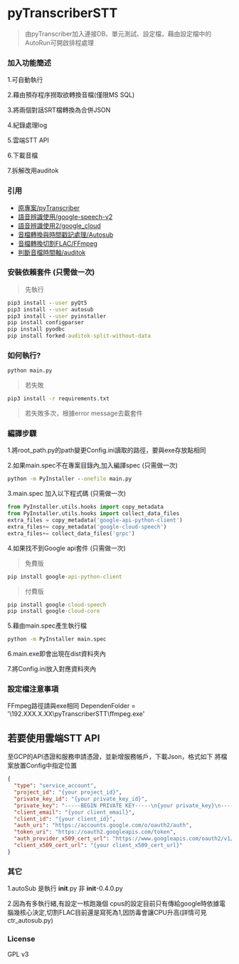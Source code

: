 # pyTranscriberSTT

>由pyTranscriber加入連接DB、單元測試、設定檔，藉由設定檔中的AutoRun可開啟排程處理

### 加入功能簡述

1.可自動執行

2.藉由預存程序撈取欲轉換音檔(僅限MS SQL)

3.將兩個對話SRT檔轉換為合併JSON

4.紀錄處理log

5.雲端STT API

6.下載音檔

7.拆解改用auditok


### 引用
- [原專案/pyTranscriber](https://github.com/raryelcostasouza/pyTranscriber/)
- [語音辨識使用/google-speech-v2](https://github.com/gillesdemey/google-speech-v2) 
- [語音辨識使用2/google_cloud](https://cloud.google.com/speech-to-text/docs)
- [音檔轉換與時間戳記處理/Autosub](https://github.com/agermanidis/autosub) 
- [音檔轉換切割FLAC/FFmpeg](https://github.com/FFmpeg/FFmpeg)
- [判斷音檔時間軸/auditok](https://github.com/amsehili/auditok)


### 安裝依賴套件 (只需做一次)

>先執行
```cmd
pip3 install --user pyQt5
pip3 install --user autosub
pip3 install --user pyinstaller
pip install configparser
pip install pyodbc
pip install forked-auditok-split-without-data
```

### 如何執行?
```cmd
python main.py
```

>若失敗
```cmd
pip3 install -r requirements.txt
```
>若失敗多次，根據error message去載套件

### 編譯步驟

1.將root_path.py的path變更Config.ini讀取的路徑，要與exe存放點相同

2.如果main.spec不在專案目錄內,加入編譯spec (只需做一次)
```cmd
python -m PyInstaller --onefile main.py
```

3.main.spec 加入以下程式碼 (只需做一次)
```python
from PyInstaller.utils.hooks import copy_metadata
from PyInstaller.utils.hooks import collect_data_files
extra_files = copy_metadata('google-api-python-client')
extra_files+= copy_metadata('google-cloud-speech')
extra_files+= collect_data_files('grpc')
```

4.如果找不到Google api套件 (只需做一次)

> 免費版
```cmd
pip install google-api-python-client
```
> 付費版
```cmd
pip install google-cloud-speech
pip install google-cloud-core
```


5.藉由main.spec產生執行檔
```cmd
python -m PyInstaller main.spec
```

6.main.exe即會出現在dist資料夾內

7.將Config.ini放入對應資料夾內


### 設定檔注意事項
FFmpeg路徑請與exe相同
DependenFolder = '\\192.XXX.X.XX\pyTranscriberSTT\ffmpeg.exe'

## 若要使用雲端STT API
至GCP的API憑證和服務申請憑證，並新增服務帳戶，下載Json，格式如下
將檔案放置Config中指定位置

```json
{
  "type": "service_account",
  "project_id": "{your project_id}",
  "private_key_id": "{your private_key_id}",
  "private_key": "-----BEGIN PRIVATE KEY-----\n{your private_key}\n-----END PRIVATE KEY-----\n",
  "client_email": "{your client_email}",
  "client_id": "{your client_id}",
  "auth_uri": "https://accounts.google.com/o/oauth2/auth",
  "token_uri": "https://oauth2.googleapis.com/token",
  "auth_provider_x509_cert_url": "https://www.googleapis.com/oauth2/v1/certs",
  "client_x509_cert_url": "{your client_x509_cert_url}"
}
```

### 其它
1.autoSub 是執行 __init__.py 非 __init__-0.4.0.py

2.因為有多執行緒,有設定一核跑幾個 cpus的設定目前只有傳給google時依據電腦幾核心決定,切割FLAC目前還是寫死為1,因防毒會讓CPU升高(詳情可見ctr_autosub.py)

### License
GPL v3







